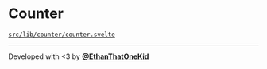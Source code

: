 # Counter

[`src/lib/counter/counter.svelte`](src/lib/counter/counter.svelte)

---

Developed with <3 by [**@EthanThatOneKid**](https://etok.codes/)